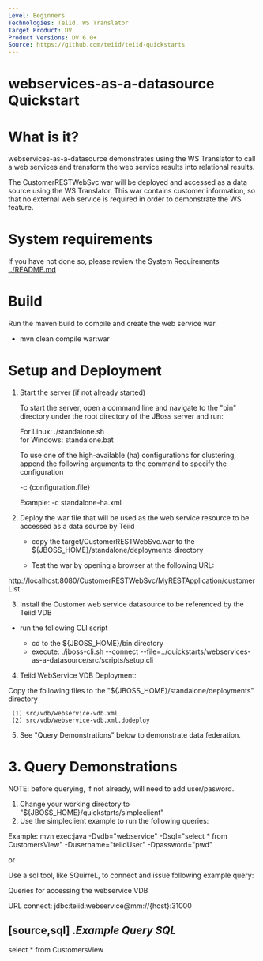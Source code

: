 ```yaml
---
Level: Beginners
Technologies: Teiid, WS Translator
Target Product: DV
Product Versions: DV 6.0+
Source: https://github.com/teiid/teiid-quickstarts
---
```


webservices-as-a-datasource Quickstart
================================

# What is it?

webservices-as-a-datasource demonstrates using the WS Translator to call a web services and
transform the web service results into relational results.

The CustomerRESTWebSvc war will be deployed and accessed as a data source using the WS Translator.  This war contains
customer information, so that no external web service is required in order to demonstrate the WS feature.

# System requirements

If you have not done so, please review the System Requirements [../README.md](../README.md)

# Build

Run the maven build to compile and create the web service war.

-  mvn clean compile war:war

# Setup and Deployment

1)  Start the server (if not already started)

	To start the server, open a command line and navigate to the "bin" directory under the root directory of the JBoss server and run:
	
	For Linux:   ./standalone.sh	
	for Windows: standalone.bat

	To use one of the high-available (ha) configurations for clustering, append the following arguments to the command to specify the configuration
		
	-c {configuration.file} 
	
	Example: -c standalone-ha.xml 


2)  Deploy the war file that will be used as the web service resource to be accessed as a data source by Teiid

    -  copy the target/CustomerRESTWebSvc.war to the ${JBOSS_HOME}/standalone/deployments directory

	-  Test the war by opening a browser at the following URL:

http://localhost:8080/CustomerRESTWebSvc/MyRESTApplication/customerList


3) Install the Customer web service datasource to be referenced by the Teiid VDB

-  run the following CLI script

	-	cd to the ${JBOSS_HOME}/bin directory
	-	execute:  ./jboss-cli.sh --connect --file=../quickstarts/webservices-as-a-datasource/src/scripts/setup.cli 


4)  Teiid WebService VDB Deployment:

Copy the following files to the "${JBOSS_HOME}/standalone/deployments" directory

     (1) src/vdb/webservice-vdb.xml
     (2) src/vdb/webservice-vdb.xml.dodeploy

5)  See "Query Demonstrations" below to demonstrate data federation.


# 3. Query Demonstrations

NOTE: before querying, if not already, will need to add user/pasword.

1. Change your working directory to "${JBOSS_HOME}/quickstarts/simpleclient"
2. Use the simpleclient example to run the following queries:

Example: mvn exec:java -Dvdb="webservice" -Dsql="select * from CustomersView" -Dusername="teiidUser" -Dpassword="pwd"

or

Use a sql tool, like SQuirreL, to connect and issue following example query:

Queries for accessing the webservice VDB

URL connect: jdbc:teiid:webservice@mm://{host}:31000 

[source,sql]
.*Example Query SQL*
----
select * from CustomersView


